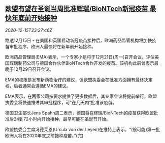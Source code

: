 <!--1608076521000-->
[欧盟有望在圣诞当周批准辉瑞/BioNTech新冠疫苗 最快年底前开始接种](https://cn.reuters.com/article/health-coronavirus-vaccine-ema-1216-idCNKBS28P358)
------

<div><i>2020-12-15T23:27:46Z</i></div><p>路透12月15日 - 在美国和英国启动新冠疫苗接种后，欧洲药品监管机构将加快疫苗审批程序，欧洲人最快将在新年前开始接种。</p><p>欧洲药品管理局(EMA)表示，一个专家小组将于12月21日(周一)召开会议，评估美国辉瑞制药公司与德国合作伙伴BioNTech合作开发的疫苗。该机构此前曾表示最晚于12月29日召开会议。</p><p>EMA的权限是发布新药物治疗的建议，但欧盟执委会在批准方面拥有最终决定权，后者通常会遵循EMA的建议。</p><p>EMA表示，在两家公司按要求提供了更多数据后，其专家会议将提前举行，欧盟执委会将快速推进其审批程序，可“在几天内”批准该疫苗。</p><p>德国卫生部长Jens Spahn周二表示，德国将在辉瑞/BioNTech的疫苗获得欧盟批准后24到72小时内开始接种，最早可能在圣诞节开始。</p><p>欧盟执委会主席冯德莱恩(Ursula von der Leyen)在推特上表示，“(很可能)第一批欧洲人将在2020年底之前接种疫苗。”(完)</p>
